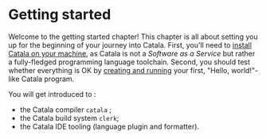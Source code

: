 # Getting started

Welcome to the getting started chapter! This chapter is all about setting you up
for the beginning of your journey into Catala. First, you'll need to [install
Catala on your machine](./1-1-0-installing.md), as Catala is not a *Software as
a Service* but rather a fully-fledged programming language toolchain. Second,
you should test whether everything is OK by [creating and
running](./1-2-first.md) your first, "Hello, world!"-like Catala program.

You will get introduced to :
* the Catala compiler `catala` ;
* the Catala build system `clerk`;
* the Catala IDE tooling (language plugin and formatter).
